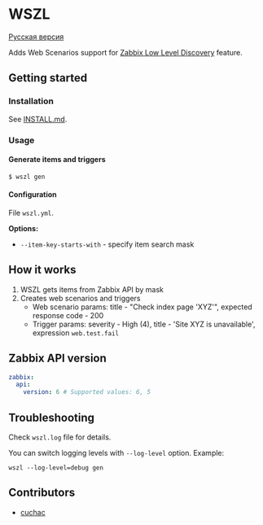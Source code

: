# WSZL

[Русская версия](README.RU.md)

Adds Web Scenarios support for 
[Zabbix Low Level Discovery](https://www.zabbix.com/documentation/current/manual/discovery/low_level_discovery) feature.

## Getting started

### Installation

See [INSTALL.md](INSTALL.md).

### Usage

#### Generate items and triggers

```
$ wszl gen
```

#### Configuration

File `wszl.yml`.

**Options:**

- `--item-key-starts-with` - specify item search mask

## How it works

1. WSZL gets items from Zabbix API by mask
2. Creates web scenarios and triggers
    - Web scenario params: title - "Check index page 'XYZ'", expected response code - 200
    - Trigger params: severity - High (4), title - 'Site XYZ is unavailable', expression `web.test.fail`  

## Zabbix API version

```yaml
zabbix:
  api:
    version: 6 # Supported values: 6, 5
```

## Troubleshooting

Check `wszl.log` file for details.

You can switch logging levels with `--log-level` option. Example:

```shell
wszl --log-level=debug gen
```

## Contributors

- [cuchac](https://github.com/cuchac)
